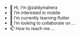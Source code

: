 - 👋 Hi, I’m @zaldymahera
- 👀 I’m interested in mobile 
- 🌱 I’m currently learning flutter
- 💞️ I’m looking to collaborate on ...
- 📫 How to reach me ...

<!---
zaldymahera/zaldymahera is a ✨ special ✨ repository because its `README.md` (this file) appears on your GitHub profile.
You can click the Preview link to take a look at your changes.
--->

